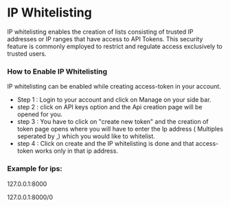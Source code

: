 # IP Whitelisting

IP whitelisting enables the creation of lists consisting of trusted IP addresses or IP ranges that have access to API Tokens. This security feature is commonly employed to restrict and regulate access exclusively to trusted users.

### How to Enable IP Whitelisting

IP whitelisting can be enabled while creating access-token in your account.

* Step 1 : Login to your account and click on Manage on your side bar.
* step 2 : click on API keys option and the Api creation page will be opened for you.
* step 3 : You have to click on "create new token" and the creation of token page opens where you will have to enter the Ip address ( Multiples seperated by ,) which you  would like to whitelist.
* step 4 : Click on create and the IP whitelisting is done and that access-token works only in that ip address.

### Example for ips:

127.0.0.1:8000

127.0.0.1:8000/0


